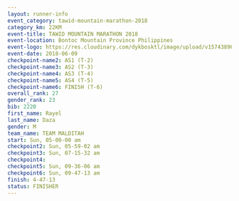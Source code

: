 ```yaml
---
layout: runner-info 
event_category: tawid-mountain-marathon-2018 
category_km: 22KM 
event-title: TAWID MOUNTAIN MARATHON 2018 
event-location: Bontoc Mountain Province Philippines 
event-logo: https://res.cloudinary.com/dykbosktl/image/upload/v1574389629/Logo/tawid2018_logo_t3op5o.png 
event-date: 2018-06-09 
checkpoint-name2: AS1 (T-2) 
checkpoint-name3: AS2 (T-3) 
checkpoint-name4: AS3 (T-4) 
checkpoint-name5: AS4 (T-5) 
checkpoint-name6: FINISH (T-6) 
overall_rank: 27
gender_rank: 23
bib: 2220
first_name: Rayel
last_name: Daza
gender: M
team_name: TEAM MALDITAH
start: Sun, 05-00-00 am
checkpoint2: Sun, 05-59-02 am
checkpoint3: Sun, 07-15-32 am
checkpoint4: 
checkpoint5: Sun, 09-36-06 am
checkpoint6: Sun, 09-47-13 am
finish: 4-47-13
status: FINISHER
---
```

